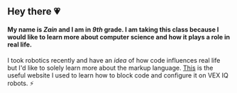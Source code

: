## Hey there 💗
#### My name is *Zain* and I am in *9th* grade. I am taking this class because I would like to learn more about computer science and how it plays a role in real life.
I took robotics recently and have an *idea* of how code influences real life but I'd like to solely learn more about the markup language. 
[This](https://www.cs2n.org/u/track_progress?id=467) is the useful website I used to learn how to block code and configure it on VEX IQ robots. ⚡
<!--
**zainallaboun/zainallaboun** is a ✨ _special_ ✨ repository because its `README.md` (this file) appears on your GitHub profile.



